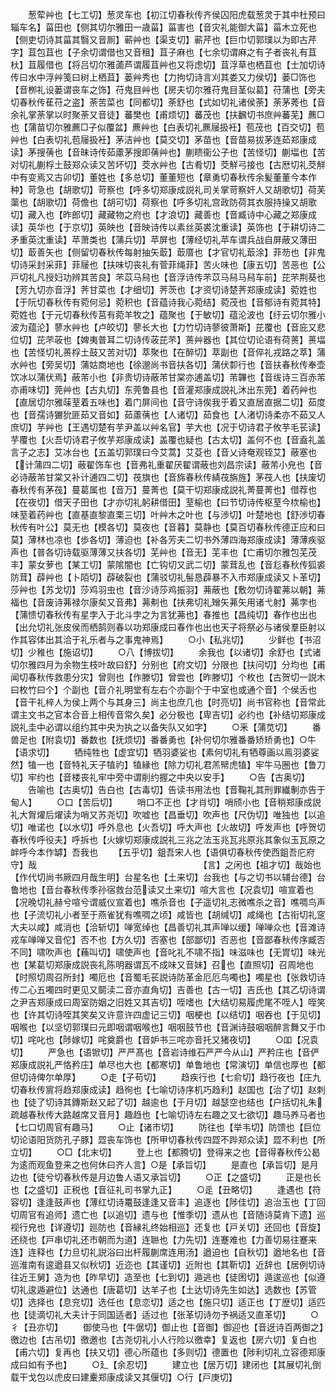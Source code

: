 <!-- { "loadSidebar": true } -->
　　葱荤艸也【七工切】葱灵车也【初江切春秋传齐侯囚阳虎载葱灵于其中杜预曰辎车名】菑田也【侧其切尔雅田一歳菑】菑害也【音灾礼能御大菑】菑木立死也【侧吏切诗其菑其翳又音厠】蕲艸也【渠支切】蕲芹也【巨巾切郭璞以为即古芹字】苴包苴也【子余切谓借也又音租】苴子麻也【七余切谓麻之有子者丧礼有苴杕】苴履借也【将吕切尔雅蓾芦谓履苴艸也又将虑切】苴浮草也栖苴也【士加切诗传曰水中浮艸笺曰树上栖苴】蒌艸秀也【力拘切诗言刈其娄又力侯切】蒌□饰也【音栁礼设蒌谓丧车之饰】苻鬼目艸也【房夫切尔雅苻鬼目茎似葛】苻蒲也【旁夫切春秋传萑苻之盗】荼苦菜也【同都切】荼舒也【式如切礼诸侯荼】荼茅莠也【音余礼掌荼掌以时聚荼又音徒】蕃樊也【甫烦切】蕃茂也【扶飜切书庶艸蕃芜】藨□也【蒲苗切尔雅藨□子似覆盆】藨艸也【白表切礼藨屦扱衽】苞茂也【百交切】苞艸也【白表切礼苞屦扱衽】茅洁艸也【莫交切】茅苗也【音苗易拔茅连茹郑康成读】茅搜蒨也【音昧诗传茹藘茅搜即蒨艸也】蒯瞆衞公子也【苦怪切】蒯堛也【苦对切礼蒯桴土鼓郑众读又苦坏切】茭水艸也【古肴切】茭觧弓接也【古厯切礼茭觧中有变焉又古卯切】董姓也【多总切】董董短也【章勇切春秋传余髪董董今本作种】苛急也【胡歌切】苛察也【呼多切郑康成説礼司关掌苛察奸人又胡歌切】荷芙蕖也【胡歌切】荷儋也【胡可切】荷察也【呼多切礼宫政防荷其衣服持操又胡歌切】藏入也【昨郎切】藏藏物之府也【才浪切】藏善也【音臧诗中心藏之郑康成读】英华也【于京切】英映也【音映诗传以素丝英裘沈重读】英饰也【于耕切诗二矛重英沈重读】苹萧类也【蒲兵切】苹屏也【薄经切礼苹车谓兵战自屏蔽又薄田切】菆善矢也【侧留切春秋传每射抽矢菆】菆厝也【才官切礼菆涂】菲芴也【非鬼切诗采封采菲】菲屦也【扶味切丧礼有菅菲绳菲】苦火味也【康五切】苦恶也【公戸切礼凡授妇功辨其苦良】芣苡马舄也【音浮诗传芣苡马舄马舄车前】芘芣荆葵也【芳九切亦音浮】荠甘菜也【才细切】荠茨也【才资切诗楚荠郑康成读】菀姓也【于阮切春秋传有菀何忌】菀积也【音蕴诗我心菀结】菀茂也【音郁诗有菀其特】菀姓也【于元切春秋传莒有菀羊牧之】蕴聚也【于敏切】蕴沦波也【纡云切尔雅小波为蕴沦】蓼水艸也【卢皎切】蓼长大也【力竹切诗蓼彼萧斯】芘覆也【音庇又悲位切】芘芣荍也【婢夷普耳二切诗传荍芘芣】蒉艸器也【其位切论语有荷蒉】蒉堛也【苦怪切礼蒉桴土鼓又苦对切】萃聚也【在醉切】萃副也【音倅礼戎路之萃】蒲水艸也【旁吴切】蒲姑商地也【徐邈尚书音扶各切】蒲伏厀行也【音扶春秋传奉壶饮冰以蒲伏焉】蔽芾小也【非贵切诗蔽芾甘棠亦逋盖切】芾韠也【音绂诗三百赤芾亦甫味切】莞艸也【古丸切】东莞鲁县也【音灌郑康成説礼沐出东莞】着药艸也【直居切尔雅菋荎着五味也】着门屏间也【音守诗俟我于着又直居直据二切】茹度也【音孺诗玁狁匪茹又音如】茹藘蒨也【人诸切】茹食也【人渚切诗柔亦不茹又人庶切】芋艸也【王遇切楚有芋尹盖以艸名官】芋大也【况于切诗君子攸芋毛苌读】芋覆也【火吾切诗君子攸芋郑康成读】盖覆也疑也【古太切】盖何不也【音盍礼盖言子之志】艾冰台也【五盖切郭璞曰今艾蒿】艾芟也【音乂诗奄观铚艾】蔽塞也【计蒲四二切】蔽翟饰车也【音弗礼重翟厌翟谓蔽也刘昌宗读】蔽芾小皃也【音必诗蔽芾甘棠又补计逋四二切】茷旗也【音旆春秋传綪茷旃旌】茅茷人也【扶废切春秋传有茅茷】蔓葛属也【音万】蔓菁也【莫干切郑康成説礼菁蔓菁也】借荐也【在夜切】借天子田也【才亦切礼躬耕借田】荎榆也【曰节切诗传枢荎今栨榆也】味荎着药艸也【直基直黎直栗三切】叶艸木之叶也【与渉切】叶楚地也【舒渉切春秋传有叶公】莫无也【模各切】莫夜也【音暮】莫静也【莫百切春秋传德正应和曰莫】薄林也凉也【歩各切】薄迫也【补各芳夫二切书外薄四海郑康成读】薄薄疾驱声也【普各切诗载驱薄薄又扶各切】芜艸也【音无】芜丰也【亡甫切尔雅包芜茂丰】蒙女萝也【某工切】蒙隂闇也【亡钩切又武二切】蒙茸乱也【音尨春秋传狐裘防茸】薜艸也【卜陌切】薜破裂也【蒲驳切礼髻恳薜暴不入市郑康成读又卜革切】莎艸也【苏戈切】莎鸡羽虫也【音沙诗莎鸡振羽】茀蔽也【敷勿切诗翟茀以朝】茀福也【音废诗茀禄尔康矣又音弗】茀刜也【扶弗切礼矰矢茀矢用诸弋射】茀孛也【蒲愦切春秋传有星孛入于北斗孛之为言犹茀也】春推也【昌纯切】春作也出也【出允切礼张皮侯而栖鹄则春以功郑康成曰春作也出也天子将祭必与诸侯羣臣射以作其容体出其洽于礼乐者与之事鬼神焉】
　　○小【私兆切】
　　少鲜也【书沼切】少稚也【施诏切】
　　○八【博拔切】
　　余我也【以诸切】余舒也【式诸切尔雅四月为余物生枝叶故曰舒】分别也【府文切】分限也【扶问切】分均也【甫闻切春秋传救患分灾】曾则也【作滕切】曾尝也【昨滕切】个枚也【古贺切一説木曰枚竹曰个】个副也【音介礼明堂有左右个亦副个于中室也或通个音】个侯舌也【音干礼梓人为侯上两个与其身三】尚主也庶几也【时亮切】尚书官称也【音常此谓主文书之官本合音上相传音常久矣】必分极也【卑吉切】必约也【补结切郑康成説礼圭中必谓以组约其中央为执之以备失队又如字】
　　○釆【蒲苋切】
　　番兽足也【附袁切】番数也【抚烦切】番番勇也【补何切尔雅番番矫矫勇也】○牛【语求切】
　　牺纯牲也【虚宜切】牺羽婆娑也【素何切礼有牺尊画以鳯羽婆娑然】犆一也【音特礼天子犆礿】犆縁也【除力切礼君羔幦虎犆】牢牛马圈也【鲁刀切】牢约也【音楼丧礼牢中旁中谓削约握之中央以安手】
　　○告【古奥切】
　　告喻也【古奥切】告白也【古毒切】告读书用法也【音鞠礼其刑罪纎剸亦告于甸人】
　　○口【苦后切】
　　哨口不正也【才肖切】哨颀小也【音稍郑康成説礼大胷燿后燿读为哨又苏尧切】吹嘘也【昌垂切】吹声也【尺伪切】唯独也【以追切】唯诺也【以水切】呼外息也【火吾切】呼大声也【火故切】呼发声也【呼贺切春秋传呼役夫】呼拆也【火嫁切郑康成説礼三兆之法玉兆瓦兆原兆其象似玉瓦原之衅呼今本作罅】吾我也
　　【五乎切】鉏吾宋人也【语俱切春秋传使西鉏吾庀府守】哉　　　　　　　　　　　　　　　　　　　【言】之闲也【祖才切】哉始也【作代切尚书厥四月哉生明】台星名也【土来切】台我也【与之切书以辅台德】台鲁地也【音台春秋传季孙宿救台范读又土来切】喧大言也【况袁切】喧宣着也【况晚切礼赫兮喧兮谓威仪宣着也】噍杀音也【子遥切礼志微噍杀之音】噍啁鸟声也【子流切礼小者至于燕雀犹有噍啁之顷】咸皆也【胡缄切】咸绳也【古衔切礼窆大夫以咸】咸消也【洽斩切】啴宽绰也【昌善切礼其声啴以缓】啴啴众也【音滩诗戎车啴啴又音佗】否不也【方久切】否塞也【部鄙切】否恶也【音鄙春秋传序臧否不同】啸吹声也【蘓叫切】啸使声也【音叱礼不啸不指】味滋味也【无胃切】味光也【某葛切郑康成説丧礼陈明器谓瓦不成味又音妹】召也【直照切】召周地也【时照切周召所封】噣厄也【音蜀毛苌説诗防革金厄厄鸟噣也】噣星也【张救切诗传二心五噣四时更见又鬬渎二音亦直角切】吉善也【古一切】吉氏也【其乙切诗谓之尹吉郑康成曰周室防姻之旧姓又其吉切】咥嗜也【大结切易履虎尾不咥人】咥笑也【许其切诗咥其笑矣又许意许四虚记三切】咽梗也【以结切】咽吞也【于见切】咽喉也【以坚切郭璞曰元即咽谓咽喉也】咽咽鼓节也【音渊诗鼓咽咽醉言舞又于巾切】咤叱也【陟嫁切】咤奠爵也【音妒书三咤亦音托又猪夜切】
　　○吅【况袁切】
　　严急也【语锨切】严严髙也【音岩诗维石严严今从山】严矜庄也【音俨郑康成説礼严恪矜庄】单尽也大也【都寒切】单鲁地也【常演切】单信也厚也【都但切诗俾尔单厚】
　　○走【子苟切】
　　趋疾行也【七俞切】趋行夜也【庄九切春秋传賔将趋郑康成读】趋徇也【七喻切诗序机巧趋利】赵国也【治了切】赵刺也【徒了切诗其鏄斯赵又起了切】越逾也【于月切】越瑟空也结也【户括切礼朱疏越春秋传大路越席又音月】趣趋也【七喻切诗左右趣之又七欲切】趣马养马者也【七口切周官有趣马】
　　○止【诸市切】
　　防往也【举韦切】防馈也【巨位切论语阳货防孔子豚】歰丧车饰也【所甲切春秋传四歰不跸郑众读】歰不利也【所立切】
　　○□【北末切】
　　登上也【都腾切】登得来之也【音得春秋传公曷为逺而观鱼登来之也何休曰齐人言】○是【承旨切】
　　是直也【承旨切】是月边也【徒兮切春秋传是月边鲁人语又承旨切】
　　○正【之盛切】
　　正是也长也【之盛切】正税也【音征礼司书掌九正】
　　○辵【丑略切】
　　逢遇也【符容切】逢逢鼓声也【薄红切诗鼍鼓逢逢又音丰】追逐也【陟佳切】追治玉也【丁回切周官有追师】遗亡也【以追切】遗与也【惟季切】遗从也【音随诗莫肯下遗】巡视行皃也【详遵切】廵防也【音縁礼终始相巡】还复也【戸关切】还回也【音旋】还绕也【戸串切礼还市朝而为道】连聮也【力先切】连蹇难也【力善切易往蹇来连】连释也【力旦切礼説浴曰出杆履蒯席连用汤】遒迫也【自秋切】遒地名也【音巡淮南有逡遒县又似秋切】近迩也【其谨切】近附也【其靳切】近辞也【居例切诗往近王舅】造为也【昨早切】造至也【七到切】遁逃也【徒困切】遁逡巡也【似遵切礼逡遁避位】达通也【唐葛切】达羊子也【土达切诗先生如达】选数也【苏管切】选择也【息兖切】选任也【息恋切】适之也【施只切】适正也【丁歴切】适匹也【徒滴切礼大夫计于同国适者】适过也【张革切诗勿予祸适又直革切】
　　○彳【丑亦切】
　　御使马也【牛倨切】御止也【音御】御迎也【音迓诗百两御之】徼边也【古吊切】徼邀也【古尧切礼小人行险以徼幸】复返也【房六切】复白也【甫六切】复再也【扶又切】德心所蕴也【多则切】德置也【陟利切礼立容德郑康成曰如有予也】
　　○廴【余忍切】
　　建立也【居万切】建闭也【其展切礼倒载干戈包以虎皮曰建櫜郑康成读又其偃切】○行【戸庚切】
